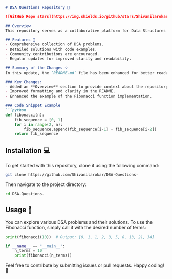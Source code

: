 ```markdown
# DSA Questions Repository 🤖

![GitHub Repo stars](https://img.shields.io/github/stars/Shivanilarokar/DSA-Questions-) ![License](https://img.shields.io/badge/license-MIT-blue.svg)

## Overview
This repository serves as a collaborative platform for Data Structures and Algorithms (DSA) enthusiasts. It contains various DSA problems along with their solutions aimed at helping developers improve their coding skills.

## Features 🌟
- Comprehensive collection of DSA problems.
- Detailed solutions with code examples.
- Community contributions are encouraged.
- Regular updates for improved clarity and readability.

## Summary of the Changes 💡
In this update, the `README.md` file has been enhanced for better readability and clarity. The following changes were made:

### Key Changes:
- Added an **Overview** section to provide context about the repository.
- Improved formatting and clarity in the README.
- Enhanced the example of the Fibonacci function implementation.

### Code Snippet Example
```python
def fibonacci(n):
    fib_sequence = [0, 1]
    for i in range(2, n):
        fib_sequence.append(fib_sequence[i-1] + fib_sequence[i-2])
    return fib_sequence
```

## Installation 💻
To get started with this repository, clone it using the following command:
```bash
git clone https://github.com/Shivanilarokar/DSA-Questions-
```
Then navigate to the project directory:
```bash
cd DSA-Questions-
```

## Usage 🚀
You can explore various DSA problems and their solutions. To use the Fibonacci function, simply call it with the desired number of terms:
```python
print(fibonacci(10))  # Output: [0, 1, 1, 2, 3, 5, 8, 13, 21, 34]
```

```python
if __name__ == "__main__":
    n_terms = 10
    print(fibonacci(n_terms))
```

Feel free to contribute by submitting issues or pull requests. Happy coding! 🎉
```